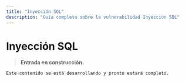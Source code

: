 ```yaml
---
title: "Inyección SQL"
description: "Guía completa sobre la vulnerabilidad Inyección SQL"
---
```


# Inyección SQL

> **Entrada en construcción.**  
```bash
Este contenido se está desarrollando y pronto estará completo.
```